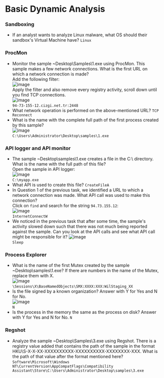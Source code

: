 # Basic Dynamic Analysis

### Sandboxing
- If an analyst wants to analyze Linux malware, what OS should their sandbox's Virtual Machine have? `Linux`

### ProcMon
- Monitor the sample ~Desktop\Samples\1.exe using ProcMon. This sample makes a few network connections. What is the first URL on which a network connection is made?<br />
Add the following filter:<br />
![image](https://github.com/user-attachments/assets/abd3cee7-3b9f-4b68-80db-0c76788e98f8)<br />
Apply the filter and also remove every registry activity, scroll down until you find TCP connections.<br />
![image](https://github.com/user-attachments/assets/88df006c-ca0d-42c8-b782-5310de4f3870)<br />
`94-73-155-12.cizgi.net.tr:2448`
- What network operation is performed on the above-mentioned URL? `TCP Reconnect`
- What is the name with the complete full path of the first process created by this sample?<br />
![image](https://github.com/user-attachments/assets/4231b5b1-8d2e-4505-b18f-2e052dcbb378)<br />
`C:\Users\Administrator\Desktop\samples\1.exe`

### API logger and API monitor
- The sample ~Desktop\samples\1.exe creates a file in the C:\ directory. What is the name with the full path of this file?<br />
Open the sample in API logger:<br />
![image](https://github.com/user-attachments/assets/76d2ee12-2d57-49cd-960a-8af02e8dea67)<br />
`C:\myapp.exe`
- What API is used to create this file? `CreateFileA`
- In Question 1 of the previous task, we identified a URL to which a network connection was made. What API call was used to make this connection?<br />
Click on `find` and search for the string `94.73.155.12`:<br />
![image](https://github.com/user-attachments/assets/3f78d038-e119-4261-a716-9cda96eb6749)<br />
`InternetConnectW`
- We noticed in the previous task that after some time, the sample's activity slowed down such that there was not much being reported against the sample. Can you look at the API calls and see what API call might be responsible for it?
![image](https://github.com/user-attachments/assets/32ee5051-4dec-4736-b278-c80ccc19fe98)<br />
`Sleep`

### Process Explorer
- What is the name of the first Mutex created by the sample ~Desktop\samples\1.exe? If there are numbers in the name of the Mutex, replace them with X.<br />
![image](https://github.com/user-attachments/assets/bf02d69a-d662-4b64-8f0c-03651c030a79)<br />
`\Sessions\X\BaseNamedObjects\SMX:XXXX:XXX:WilStaging_XX`
- Is the file signed by a known organization? Answer with Y for Yes and N for No.<br />
![image](https://github.com/user-attachments/assets/4b7e261d-c13f-4440-aa22-d5ab818c9111)<br />
`N`
- Is the process in the memory the same as the process on disk? Answer with Y for Yes and N for No. `N`

### Regshot
- Analyze the sample ~Desktop\Samples\3.exe using Regshot. There is a registry value added that contains the path of the sample in the format HKU\S-X-X-XX-XXXXXXXXXX-XXXXXXXXXX-XXXXXXXX-XXX\. What is the path of that value after the format mentioned here?<br />
`Software\Microsoft\Windows NT\CurrentVersion\AppCompatFlags\Compatibility Assistant\Store\C:\Users\Administrator\Desktop\samples\3.exe`

